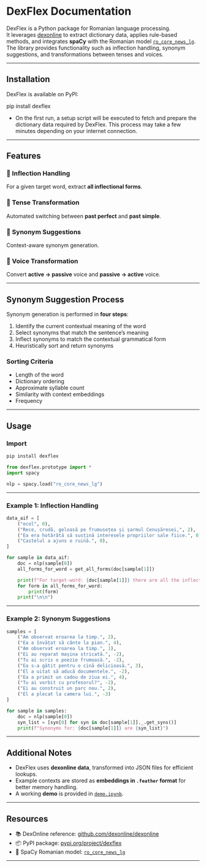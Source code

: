 # DexFlex Documentation

DexFlex is a Python package for Romanian language processing.  
It leverages [dexonline](https://github.com/dexonline/dexonline) to extract dictionary data, applies rule-based methods, and integrates **spaCy** with the Romanian model [`ro_core_news_lg`](https://spacy.io/models/ro).  
The library provides functionality such as inflection handling, synonym suggestions, and transformations between tenses and voices.

---

## Installation

DexFlex is available on PyPI:

pip install dexflex

* On the first run, a setup script will be executed to fetch and prepare the dictionary data required by DexFlex.
This process may take a few minutes depending on your internet connection.
---

## Features

### 🔹 Inflection Handling
For a given target word, extract **all inflectional forms**.

### 🔹 Tense Transformation
Automated switching between **past perfect** and **past simple**.

### 🔹 Synonym Suggestions
Context-aware synonym generation.

### 🔹 Voice Transformation
Convert **active → passive** voice and **passive → active** voice.

---

## Synonym Suggestion Process

Synonym generation is performed in **four steps**:

1. Identify the current contextual meaning of the word
2. Select synonyms that match the sentence’s meaning
3. Inflect synonyms to match the contextual grammatical form
4. Heuristically sort and return synonyms

### Sorting Criteria

* Length of the word
* Dictionary ordering
* Approximate syllable count
* Similarity with context embeddings
* Frequency

---

## Usage

### Import

```python
pip install dexflex
```

```python
from dexflex.prototype import *
import spacy

nlp = spacy.load("ro_core_news_lg")
```

---

### Example 1: Inflection Handling

```python
data_aif = [
    ("ocol", 0),
    ("Rece, crudă, geloasă pe frumusețea și șarmul Cenușăresei,", 2),
    ("Ea era hotărâtă să susțină interesele propriilor sale fiice.", 0),
    ("Castelul a ajuns o ruină.", 0),
]

for sample in data_aif:
    doc = nlp(sample[0])
    all_forms_for_word = get_all_forms(doc[sample[1]])

    print(f"For target-word: {doc[sample[1]]} there are all the inflected forms:")
    for form in all_forms_for_word:
        print(form)
    print("\n\n")
```

---

### Example 2: Synonym Suggestions

```python
samples = [
    ("Am observat eroarea la timp.", 2),
    ("Ea a învățat să cânte la pian.", 4),
    ("Am observat eroarea la timp.", 1),
    ("Ei au reparat mașina stricată.", -2),
    ("Tu ai scris o poezie frumoasă.", -2),
    ("Ea s-a gătit pentru o cină delicioasă.", 3),
    ("El a uitat să aducă documentele.", -2),
    ("Ea a primit un cadou de ziua ei.", 4),
    ("Tu ai vorbit cu profesorul?", -2),
    ("Ei au construit un parc nou.", 2),
    ("El a plecat la camera lui.", -3)
]

for sample in samples:
    doc = nlp(sample[0])
    syn_list = [syn[0] for syn in doc[sample[1]]._.get_syns()]
    print(f"Synonyms for: {doc[sample[1]]} are {syn_list}")
```

---

## Additional Notes

* DexFlex uses **dexonline data**, transformed into JSON files for efficient lookups.
* Example contexts are stored as **embeddings in `.feather` format** for better memory handling.
* A working **demo** is provided in [`demo.ipynb`](demo.ipynb).

---

## Resources

* 📚 DexOnline reference: [github.com/dexonline/dexonline](https://github.com/dexonline/dexonline)
* 📦 PyPI package: [pypi.org/project/dexflex](https://pypi.org/project/dexflex/)
* 🔎 SpaCy Romanian model: [`ro_core_news_lg`](https://spacy.io/models/ro)

---